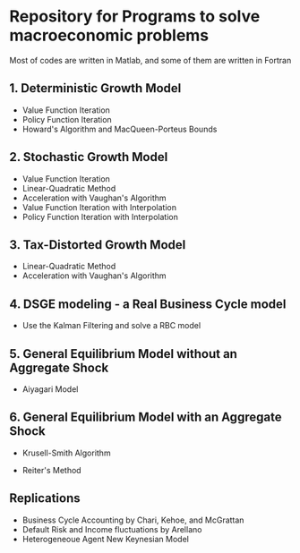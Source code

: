 # Repository for Programs to solve macroeconomic problems

Most of codes are written in Matlab, and some of them are written in Fortran

## 1. Deterministic Growth Model
  - Value Function Iteration
  - Policy Function Iteration
  - Howard's Algorithm and MacQueen-Porteus Bounds
  
## 2. Stochastic Growth Model
  - Value Function Iteration
  - Linear-Quadratic Method
  - Acceleration with Vaughan's Algorithm
  - Value Function Iteration with Interpolation
  - Policy Function Iteration with Interpolation

## 3. Tax-Distorted Growth Model
  - Linear-Quadratic Method
  - Acceleration with Vaughan's Algorithm

## 4. DSGE modeling - a Real Business Cycle model
  - Use the Kalman Filtering and solve a RBC model

## 5. General Equilibrium Model without an Aggregate Shock
  - Aiyagari Model 

## 6. General Equilibrium Model with an Aggregate Shock 
  - Krusell-Smith Algorithm

  - Reiter's Method


## Replications
  - Business Cycle Accounting by Chari, Kehoe, and McGrattan
  - Default Risk and Income fluctuations by Arellano
  - Heterogeneoue Agent New Keynesian Model

